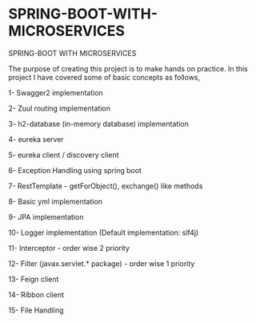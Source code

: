 # SPRING-BOOT-WITH-MICROSERVICES
SPRING-BOOT WITH MICROSERVICES

The purpose of creating this project is to make hands on practice. In this project I have covered some of basic concepts as follows,

1- Swagger2 implementation

2- Zuul routing implementation

3- h2-database (in-memory database) implementation

4- eureka server

5- eureka client / discovery client

6- Exception Handling using spring boot

7- RestTemplate - getForObject(), exchange() like methods

8- Basic yml implementation

9- JPA implementation

10- Logger implementation (Default implementation: slf4j)

11- Interceptor - order wise 2 priority

12- Filter (javax.servlet.* package) - order wise 1 priority

13- Feign client

14- Ribbon client

15- File Handling
